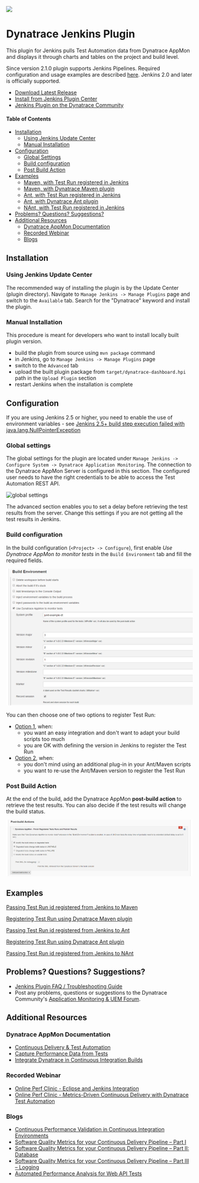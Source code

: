 <img src="/img/logo/jenkins.png" width="300" />

# Dynatrace Jenkins Plugin

This plugin for Jenkins pulls Test Automation data from Dynatrace AppMon and displays it through charts and tables on the project and build level.

Since version 2.1.0 plugin supports Jenkins Pipelines. Required configuration and usage examples are described [here](pipeline-steps-explained.md). Jenkins 2.0 and later is officially supported.

* [Download Latest Release](https://github.com/jenkinsci/dynatrace-plugin/releases)
* [Install from Jenkins Plugin Center](https://wiki.jenkins-ci.org/display/JENKINS/Dynatrace+Plugin)
* [Jenkins Plugin on the Dynatrace Community](https://community.dynatrace.com/community/display/DL/Test+Automation+Plugin+for+Jenkins)

#### Table of Contents

* [Installation](#installation)  
    * [Using Jenkins Update Center](#update)
    * [Manual Installation](#manual)
* [Configuration](#configuration)
    * [Global Settings](#global)
    * [Build configuration](#build)
    * [Post Build Action](#post)
* [Examples](#examples)
    * [Maven, with Test Run registered in Jenkins](#maven1)
    * [Maven, with Dynatrace Maven plugin](#maven2)
    * [Ant, with Test Run registered in Jenkins](#ant1)
    * [Ant, with Dynatrace Ant plugin](#ant2)
    * [NAnt, with Test Run registered in Jenkins](#nant1)
* [Problems? Questions? Suggestions?](#feedback)
* [Additional Resources](#resources)
    * [Dynatrace AppMon Documentation](#doc)
    * [Recorded Webinar](#webinar)
    * [Blogs](#blogs)


## <a name="installation"/> Installation

### <a name="update"/> Using Jenkins Update Center 

The recommended way of installing the plugin is by the Update Center (plugin directory). Navigate to `Manage Jenkins -> Manage Plugins` page and switch to the `Available` tab. Search for the "Dynatrace" keyword and install the plugin.

### <a name="manual"/> Manual Installation

This procedure is meant for developers who want to install locally built plugin version.

* build the plugin from source using `mvn package` command
* in Jenkins, go to `Manage Jenkins -> Manage Plugins` page
* switch to the `Advanced` tab
* upload the built plugin package from `target/dynatrace-dashboard.hpi` path in the `Upload Plugin` section
* restart Jenkins when the installation is complete

## <a name="configuration"/> Configuration

If you are using Jenkins 2.5 or higher, you need to enable the use of environment variables - see [Jenkins 2.5+ build step execution failed with java.lang.NullPointerException](FAQ.md#jenkins2.5)

### <a name="global"/> Global settings

The global settings for the plugin are located under `Manage Jenkins -> Configure System -> Dynatrace Application Monitoring`. The connection to the Dynatrace AppMon Server is configured in this section. The configured user needs to have the right credentials to be able to access the Test Automation REST API.

![global settings](/img/conf/global_settings.png)

The advanced section enables you to set a delay before retrieving the test results from the server. Change this settings if you are not getting all the test results in Jenkins.

### <a name="build"/> Build configuration

In the build configuration (`<Project> -> Configure`), first enable *Use Dynatrace AppMon to monitor tests* in the `Build Environment` tab and fill the required fields.

![build environment](/img/conf/build_environment.png)

You can then choose one of two options to register Test Run:
* [Option 1](build-config-testrun-jenkins.md), when:
    * you want an easy integration and don't want to adapt your build scripts too much
    * you are OK with defining the version in Jenkins to register the Test Run
* [Option 2](build-config-testrun-maven-ant-gradle.md), when:
    * you don't mind using an additional plug-in in your Ant/Maven scripts
    * you want to re-use the Ant/Maven version to register the Test Run

### <a name="post"/> Post Build Action

At the end of the build, add the Dynatrace AppMon **post-build action** to retrieve the test results. You can also decide if the test results will change the build status.

![post build action](/img/conf/post_build_action.png)

## <a name="examples"/> Examples

<a name="maven1"/>[Passing Test Run id registered from Jenkins to Maven](example-maven-with-jenkins.md)

<a name="maven2"/>[Registering Test Run using Dynatrace Maven plugin](example-maven-with-plugin.md)

<a name="ant1"/>[Passing Test Run id registered from Jenkins to Ant](example-ant-with-jenkins.md)

<a name="ant2"/>[Registering Test Run using Dynatrace Ant plugin](example-ant-with-plugin.md)

<a name="nant1"/>[Passing Test Run id registered from Jenkins to NAnt](example-nant-with-jenkins.md)

## <a name="feedback"/> Problems? Questions? Suggestions?

* [Jenkins Plugin FAQ / Troubleshooting Guide](FAQ.md)
* Post any problems, questions or suggestions to the Dynatrace Community's [Application Monitoring & UEM Forum](https://answers.dynatrace.com/spaces/146/index.html).

## <a name="resources"/>Additional Resources

### <a name="doc"/> Dynatrace AppMon Documentation

- [Continuous Delivery & Test Automation](https://community.dynatrace.com/community/pages/viewpage.action?pageId=215161284)
- [Capture Performance Data from Tests](https://community.dynatrace.com/community/display/DOCDT63/Capture+Performance+Data+from+Tests)
- [Integrate Dynatrace in Continuous Integration Builds](https://community.dynatrace.com/community/display/DOCDT63/Integrate+Dynatrace+in+Continuous+Integration+Builds)

### <a name="webinar"/> Recorded Webinar

- [Online Perf Clinic - Eclipse and Jenkins Integration](https://youtu.be/p4Vh6BWlPjg)
- [Online Perf Clinic - Metrics-Driven Continuous Delivery with Dynatrace Test Automation](https://youtu.be/TXPSDpy7unw)

### <a name="blogs"/> Blogs

- [Continuous Performance Validation in Continuous Integration Environments](http://apmblog.dynatrace.com/2013/11/27/continuous-performance-validation-in-continuous-integration-environments/)
- [Software Quality Metrics for your Continuous Delivery Pipeline – Part I](http://apmblog.dynatrace.com/2014/03/13/software-quality-metrics-for-your-continuous-delivery-pipeline-part-i/)
- [Software Quality Metrics for your Continuous Delivery Pipeline – Part II: Database](http://apmblog.dynatrace.com/2014/04/23/database-access-quality-metrics-for-your-continuous-delivery-pipeline/)
- [Software Quality Metrics for your Continuous Delivery Pipeline – Part III – Logging](http://apmblog.dynatrace.com/2014/06/17/software-quality-metrics-for-your-continuous-delivery-pipeline-part-iii-logging/)
- [Automated Performance Analysis for Web API Tests](http://apmblog.dynatrace.com/2014/12/23/automated-performance-analysis-web-api-tests/)
